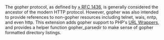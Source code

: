 The gopher protocol, as defined by
<a href="http://www.faqs.org/rfcs/rfc1436" class="link external">» RFC 1436</a>,
is generally considered the ancestor of the modern HTTP protocol.
However, gopher was also intended to provide references to non-gopher
resources including telnet, wais, nntp, and even http. This extension
adds gopher support to PHP's
<a href="/wrappers.html" class="link">URL Wrappers</a>, and provides a
helper function <span class="function">gopher\_parsedir</span> to make
sense of gopher formatted directory listings.
